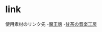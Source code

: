 # link
使用素材のリンク先
-[魔王魂](http://maoudamashii.jokersounds.com/list/se2.html)
-[甘茶の音楽工房](http://amachamusic.chagasi.com/)
